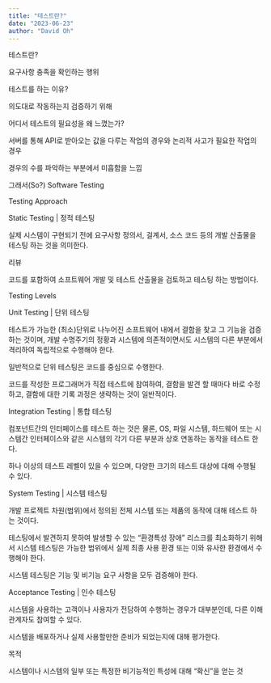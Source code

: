 ```yaml
---
title: "테스트란?"
date: "2023-06-23"
author: "David Oh"
---
```


테스트란?

요구사항 충족을 확인하는 행위

테스트를 하는 이유?

의도대로 작동하는지 검증하기 위해

어디서 테스트의 필요성을 왜 느꼈는가?

서버를 통해 API로 받아오는 값을 다루는 작업의 경우와 논리적 사고가 필요한 작업의 경우

경우의 수를 파악하는 부분에서 미흡함을 느낌

그래서(So?) Software Testing

Testing Approach

Static Testing | 정적 테스팅

실제 시스템이 구현되기 전에 요구사항 정의서, 걸계서, 소스 코드 등의 개발 산출물을 테스팅 하는 것을 의미한다.

리뷰

코드를 포함하여 소프트웨어 개발 및 테스트 산출물을 검토하고 테스팅 하는 방법이다.

Testing Levels

Unit Testing | 단위 테스팅

테스트가 가능한 (최소)단위로 나누어진 소프트웨어 내에서 결함을 찾고 그 기능을 검증하는 것이며, 개발 수명주기의 정황과 시스템에 의존적이면서도 시스템의 다른 부분에서 격리하여 독립적으로 수행해야 한다.

일반적으로 단위 테스팅은 코드를 중심으로 수행한다.

코드를 작성한 프로그래머가 직접 테스트에 참여하여, 결함을 발견 할 때마다 바로 수정하고, 결함에 대한 기록 과정은 생략하는 것이 일반적이다.

Integration Testing | 통합 테스팅

컴포넌트간의 인터페이스를 테스트 하는 것은 물론, OS, 파일 시스템, 하드웨어 또는 시스템간 인터페이스와 같은 시스템의 각기 다른 부분과 상호 연동하는 동작을 테스트 한다.

하나 이상의 테스트 레벨이 있을 수 있으며, 다양한 크기의 테스트 대상에 대해 수행될 수 있다.

System Testing | 시스템 테스팅

개발 프로젝트 차원(범위)에서 정의된 전체 시스템 또는 제품의 동작에 대해 테스트 하는 것이다.

테스팅에서 발견하지 못하여 발생할 수 있는 “환경특성 장애” 리스크를 최소화하기 위해서 시스템 테스팅은 가능한 범위에서 실제 최종 사용 환경 또는 이와 유사한 환경에서 수행해야 한다.

시스템 테스팅은 기능 및 비기능 요구 사항을 모두 검증해야 한다.

Acceptance Testing | 인수 테스팅

시스템을 사용하는 고객이나 사용자가 전담하여 수행하는 경우가 대부분인데, 다른 이해관계자도 참여할 수 있다.

시스템을 배포하거나 실제 사용할만한 준비가 되었는지에 대해 평가한다.

목적

시스템이나 시스템의 일부 또는 특정한 비기능적인 특성에 대해 “확신”을 얻는 것
